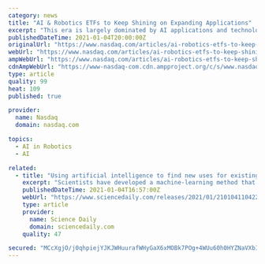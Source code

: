 ```yaml
---
category: news
title: "AI & Robotics ETFs to Keep Shining on Expanding Applications"
excerpt: "This era is largely dominated by AI applications and technological advancements. Amid the coronavirus crisis, demand for online services has increased which in turn has led to the dominance of AI. Going on,"
publishedDateTime: 2021-01-04T20:00:00Z
originalUrl: "https://www.nasdaq.com/articles/ai-robotics-etfs-to-keep-shining-on-expanding-applications-2021-01-04"
webUrl: "https://www.nasdaq.com/articles/ai-robotics-etfs-to-keep-shining-on-expanding-applications-2021-01-04"
ampWebUrl: "https://www.nasdaq.com/articles/ai-robotics-etfs-to-keep-shining-on-expanding-applications-2021-01-04?amp"
cdnAmpWebUrl: "https://www-nasdaq-com.cdn.ampproject.org/c/s/www.nasdaq.com/articles/ai-robotics-etfs-to-keep-shining-on-expanding-applications-2021-01-04?amp"
type: article
quality: 99
heat: 109
published: true

provider:
  name: Nasdaq
  domain: nasdaq.com

topics:
  - AI in Robotics
  - AI

related:
  - title: "Using artificial intelligence to find new uses for existing medications"
    excerpt: "Scientists have developed a machine-learning method that crunches massive amounts of data to help determine which existing medications could improve outcomes in diseases for which they are not prescribed."
    publishedDateTime: 2021-01-04T16:57:00Z
    webUrl: "https://www.sciencedaily.com/releases/2021/01/210104110422.htm"
    type: article
    provider:
      name: Science Daily
      domain: sciencedaily.com
    quality: 47

secured: "MCcXgjO/j0qhpiejYJKJWHuurafWHyGaX6xMOBk7POg+4WUu60h0HYZNaVXbINpeqTpzax2p3j26DjSmjwkotki30Xeat2Z/QtuGhzUUQuEKyfTVeBdud7d3fj7ggpbAGD0z9BjxhCtdxsAyZ0MglE9JtsnY01Yu7gBQKDNJ0ppqvmkT2TsRZMtOfEDeV9GocP/CQGuCW+HXC1pn9espOG6Mc2vCq8smZ4wh8Ey7N8iWGNkpaNyMegnaARQgcumuTPxo0KRF5HKsGcNOEcdc8GIUtt+UsGc25DXelczA7NTENmQr3LRxQhrtPHYbKvYjn7ghsro0yB/rpTgMjh7beVuBBVvhm+WTPKNn2iFpeDU=;oaQSObCISTJGgA4VbwUkaQ=="
---
```


